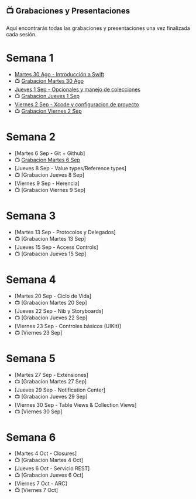 ## 📺 Grabaciones y Presentaciones
Aquí encontrarás todas las grabaciones y presentaciones una vez finalizada cada sesión.

# Semana 1
- [Martes 30 Ago - Introducción a Swift](https://drive.google.com/file/d/1wjF9k6weNs7a_TxiOM2S6c_UYYFx4g6z/view?usp=sharing)
- 📺 [Grabacion Martes 30 Ago](https://drive.google.com/file/d/1rdcJmIOvH5koUpASDvc8yK1ngJRIimrP/view?usp=sharing)
- [Jueves 1 Sep - Opcionales y manejo de colecciones](https://drive.google.com/file/d/1yz6RahLr6pW-wRfjHBe4tAaQEivsgAdX/view?usp=sharing)
- 📺 [Grabacion Jueves 1 Sep](https://drive.google.com/file/d/1waDnEDel4Z7L0DpBFncyaZiqU0q0NUsS/view?usp=sharing)
- [Viernes 2 Sep - Xcode y configuracion de proyecto](https://drive.google.com/file/d/11peu6L3joAXfwvRhHyI-GA8efMStl1XF/view?usp=sharing)
- 📺 [Grabacion Viernes 2 Sep](https://drive.google.com/file/d/1-yevD_Fnn5fth85HbPfSLxd96Oe3z1tv/view?usp=sharing)

# Semana 2
- [Martes 6 Sep - Git + Github]
- 📺 [Grabacion Martes 6 Sep](https://drive.google.com/file/d/1B-B5g4GZk6zZqvzLt1inHThiDWVtvh7H/view?usp=sharing)
- [Jueves 8 Sep - Value types/Reference types]
- 📺 [Grabacion Jueves 8 Sep]
- [Viernes 9 Sep - Herencia]
- 📺 [Grabacion Viernes 9 Sep]

# Semana 3
- [Martes 13 Sep - Protocolos y Delegados]
- 📺 [Grabacion Martes 13 Sep]
- [Jueves 15 Sep - Access Controls]
- 📺 [Grabacion Jueves 15 Sep]


# Semana 4
- [Martes 20 Sep - Ciclo de Vida]
- 📺 [Grabacion Martes 20 Sep]
- [Jueves 22 Sep - Nib y Storyboards]
- 📺 [Grabacion Jueves 22 Sep]
- [Viernes 23 Sep - Controles básicos (UIKit)]
- 📺 [Viernes 23 Sep]

# Semana 5
- [Martes 27 Sep - Extensiones]
- 📺 [Grabacion Martes 27 Sep]
- [Jueves 29 Sep - Notification Center]
- 📺 [Grabacion Jueves 29 Sep]
- [Viernes 30 Sep - Table Views & Collection Views]
- 📺 [Viernes 30 Sep]

# Semana 6
- [Martes 4 Oct - Closures]
- 📺 [Grabacion Martes 4 Oct]
- [Jueves 6 Oct - Servicio REST]
- 📺 [Grabacion Jueves 6 Oct]
- [Viernes 7 Oct - ARC]
- 📺 [Viernes 7 Oct]

